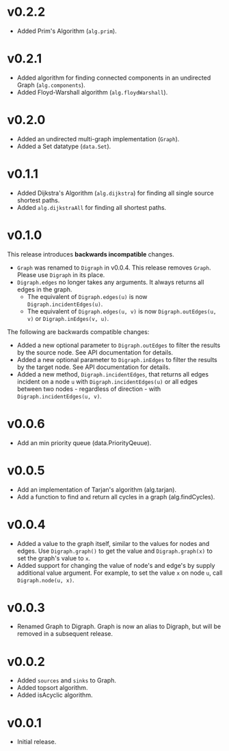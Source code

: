 v0.2.2
======

* Added Prim's Algorithm (`alg.prim`).

v0.2.1
======

* Added algorithm for finding connected components in an undirected Graph
  (`alg.components`).
* Added Floyd-Warshall algorithm (`alg.floydWarshall`).

v0.2.0
======

* Added an undirected multi-graph implementation (`Graph`).
* Added a Set datatype (`data.Set`).

v0.1.1
======

* Added Dijkstra's Algorithm (`alg.dijkstra`) for finding all single source
  shortest paths.
* Added `alg.dijkstraAll` for finding all shortest paths.

v0.1.0
======

This release introduces **backwards incompatible** changes.

* `Graph` was renamed to `Digraph` in v0.0.4. This release removes `Graph`.
  Please use `Digraph` in its place.
* `Digraph.edges` no longer takes any arguments. It always returns all edges in
  the graph.
    * The equivalent of `Digraph.edges(u)` is now `Digraph.incidentEdges(u)`.
    * The equivalent of `Digraph.edges(u, v)` is now `Digraph.outEdges(u, v)`
      or `Digraph.inEdges(v, u)`.

The following are backwards compatible changes:

* Added a new optional parameter to `Digraph.outEdges` to filter the results by
  the source node. See API documentation for details.
* Added a new optional parameter to `Digraph.inEdges` to filter the results by
  the target node. See API documentation for details.
* Added a new method, `Digraph.incidentEdges`, that returns all edges incident
  on a node `u` with `Digraph.incidentEdges(u)` or all edges between two nodes -
  regardless of direction - with `Digraph.incidentEdges(u, v)`.

v0.0.6
======

* Add an min priority queue (data.PriorityQeuue).

v0.0.5
======

* Add an implementation of Tarjan's algorithm (alg.tarjan).
* Add a function to find and return all cycles in a graph (alg.findCycles).

v0.0.4
======

* Added a value to the graph itself, similar to the values for nodes and edges.
  Use `Digraph.graph()` to get the value and `Digraph.graph(x)` to set the
  graph's value to `x`.
* Added support for changing the value of node's and edge's by supply
  additional value argument. For example, to set the value `x` on node `u`,
  call `Digraph.node(u, x)`.

v0.0.3
======

* Renamed Graph to Digraph. Graph is now an alias to Digraph, but will be
  removed in a subsequent release.

v0.0.2
======

* Added `sources` and `sinks` to Graph.
* Added topsort algorithm.
* Added isAcyclic algorithm.

v0.0.1
======

* Initial release.
